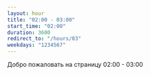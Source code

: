 ```yaml
---
layout: hour
title: "02:00 - 03:00"
start_time: "02:00"
duration: 3600
redirect_to: "/hours/03"
weekdays: "1234567"
---
```


<!-- Содержимое для отображения в 02:00 - 03:00 -->
<p>Добро пожаловать на страницу 02:00 - 03:00</p>
